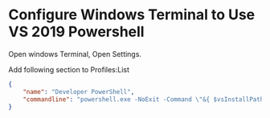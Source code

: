 # Configure Windows Terminal to Use VS 2019 Powershell

Open windows Terminal,
Open Settings.

Add following section to Profiles:List
```json
{
    "name": "Developer PowerShell",
    "commandline": "powershell.exe -NoExit -Command \"&{ $vsInstallPath=& \"${env:ProgramFiles(x86)}/'Microsoft Visual Studio'/Installer/vswhere.exe\" -prerelease -latest -property installationPath; Import-Module \"$vsInstallPath/Common7/Tools/Microsoft.VisualStudio.DevShell.dll\"; Enter-VsDevShell -VsInstallPath $vsInstallPath -SkipAutomaticLocation }\"",
}
```
